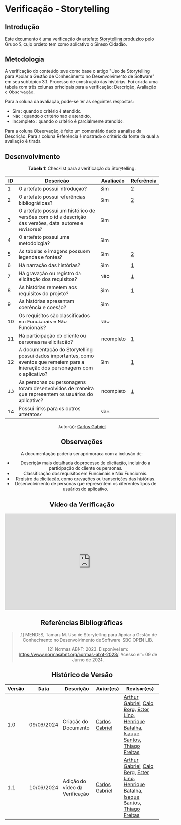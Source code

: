 # Verificação - Storytelling

## Introdução

Este documento é uma verificação do artefato [Storytelling](https://github.com/Requisitos-de-Software/2024.1-Sinesp_Cidadao/blob/main/docs/elicitacao/tecnicas/storytelling.md) produzido pelo [Grupo 5](https://github.com/Requisitos-de-Software/2024.1-Sinesp_Cidadao), cujo projeto tem como aplicativo o Sinesp Cidadão. 

## Metodologia


A verificação do conteúdo teve como base o artigo "Uso de Storytelling para Apoiar a Gestão de Conhecimento no Desenvolvimento de Software" em seu subtópico 3.1. Processo de construção das histórias.
Foi criada uma tabela com três colunas principais para a verificação: Descrição, Avaliação e Observação.  

Para a coluna da avaliação, pode-se ter as seguintes respostas:
- Sim : quando o critério é atendido.
- Não : quando o critério não é atendido.
- Incompleto : quando o critério é parcialmente atendido.

Para a coluna Observação, é feito um comentário dado a análise da Descrição.
Para a coluna Referẽncia é mostrado o critério da fonte da qual a avaliação é tirada.

## Desenvolvimento

<font><p style="text-align: center">**Tabela 1:** Checklist para a verificação do Storytelling.</p></font>


| ID  | Descrição                                                                                                                                  | Avaliação  | Referência |
|-----|--------------------------------------------------------------------------------------------------------------------------------------------|------------|------------|
| 1   | O artefato possui Introdução?                                                                                                              | Sim        | [2](#ancora2) |
| 2   | O artefato possui referências bibliográficas?                                                                                              | Sim        | [2](#ancora2) |
| 3   | O artefato possui um histórico de versões com o id e descrição das versões, data, autores e revisores?                                     | Sim        |            |
| 4   | O artefato possui uma metodologia?                                                                                                         | Sim        |            |
| 5   | As tabelas e imagens possuem legendas e fontes?                                                                                            | Sim        | [2](#ancora2) |
| 6   | Há narração das histórias?                                                                                                                 | Sim        | [1](#ancora1) |
| 7   | Há gravação ou registro da elicitação dos requisitos?                                                                                      | Não        | [1](#ancora1) |
| 8   | As histórias remetem aos requisitos do projeto?                                                                                            | Sim        | [1](#ancora1) |
| 9   | As histórias apresentam coerência e coesão?                                                                                                | Sim        |            |
| 10  | Os requisitos são classificados em Funcionais e Não Funcionais?                                                                            | Não        |            |
| 11  | Há participação do cliente ou personas na elicitação?                                                                                      | Incompleto | [1](#ancora1) |
| 12  | A documentação do Storytelling possui dados importantes, como eventos que remetem para a interação dos personagens com o aplicativo?    | Sim        | [1](#ancora1) |
| 13  | As personas ou personagens foram desenvolvidos de maneira que representem os usuários do aplicativo?                                     | Incompleto | [1](#ancora1) |
| 14  | Possui links para os outros artefatos?                                                                                                     | Não        |            |


<div align="center">Autor(a): <a href="https://github.com/TheCarlosRamos">Carlos Gabriel</a>



## Observações

A documentação poderia ser aprimorada com a inclusão de:
- Descrição mais detalhada do processo de elicitação, incluindo a participação do cliente ou personas.
- Classificação dos requisitos em Funcionais e Não Funcionais.
- Registro da elicitação, como gravações ou transcrições das histórias.
- Desenvolvimento de personas que representem os diferentes tipos de usuários do aplicativo.

## Vídeo da Verificação

<iframe width="560" height="315" src="https://www.youtube.com/embed/qoxGwBeqdtE" frameborder="0" allow="accelerometer; autoplay; clipboard-write; encrypted-media; gyroscope; picture-in-picture" allowfullscreen></iframe>


## Referências Bibliográficas 

> [1] MENDES, Tamara M. Uso de Storytelling para Apoiar a Gestão de Conhecimento no Desenvolvimento de Software. SBC OPEN LIB. 
>
> [2] Normas ABNT: 2023. Disponível em: <a href="https://www.normasabnt.org/normas-abnt-2023/">https://www.normasabnt.org/normas-abnt-2023/</a>. Acesso em: 09 de Junho de 2024.

## Histórico de Versão

|Versão  | Data | Descrição | Autor(es) | Revisor(es) |
| -------- | ------ | ------ | ---------- | ---------- |
|1.0 | 09/06/2024 | Criação do Documento | [Carlos Gabriel](https://github.com/TheCarlosRamos) |  [Arthur Gabriel](ArthurGabrieel), [Caio Berg](https://github.com/Caio-bergbjj), [Ester Lino](https://github.com/esteerlino), [Henrique Batalha](https://github.com/HeBatalha), [Isaque Santos](https://github.com/IsaqueSH), [Thiago Freitas](https://github.com/thiagorfreitas)  |
|1.1 | 10/06/2024 | Adição do vídeo da Verificação | [Carlos Gabriel](https://github.com/TheCarlosRamos) |  [Arthur Gabriel](ArthurGabrieel), [Caio Berg](https://github.com/Caio-bergbjj), [Ester Lino](https://github.com/esteerlino), [Henrique Batalha](https://github.com/HeBatalha), [Isaque Santos](https://github.com/IsaqueSH), [Thiago Freitas](https://github.com/thiagorfreitas)  |

